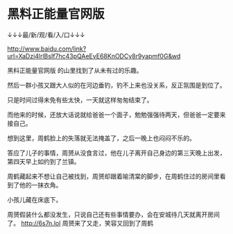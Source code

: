 # 黑料正能量官网版

↓↓↓最/新/观/看/入/口↓↓↓

http://www.baidu.com/link?url=XaDzi4lrlBsIf7hc43pQAeEvE68KnODCy8r9yapmf0G&wd

黑料正能量官网版
的山里找到了从未有过的乐趣。

然后一群小孩又跟大人似的在河边垂钓，钓不上来也没关系，反正氛围是到位了。

只是时间过得未免有些太快，一天就这样匆匆结束了。

而他来的时候，还放大话说就给爸爸一个面子，勉勉强强待两天，但爸爸一定要来接自己。

想到这里，周鹤脸上的失落就无法掩盖了，之后一晚上也闷闷不乐的。

答应了儿子的事情，周赟从没食言过，他在儿子离开自己身边的第三天晚上出发，第四天早上如约到了兰镇。

周鹤藏起来不想让自己被找到，周赟却跟着喻清棠的脚步，在周鹤住过的房间里看到了他的一抹衣角。

小孩儿藏在床底下。

周赟假装什么都没发生，只说自己还有些事情要办，会在安城待几天就离开房间了。
http://6s7n.lol
周赟来了又走，笑容又回到了周鹤
